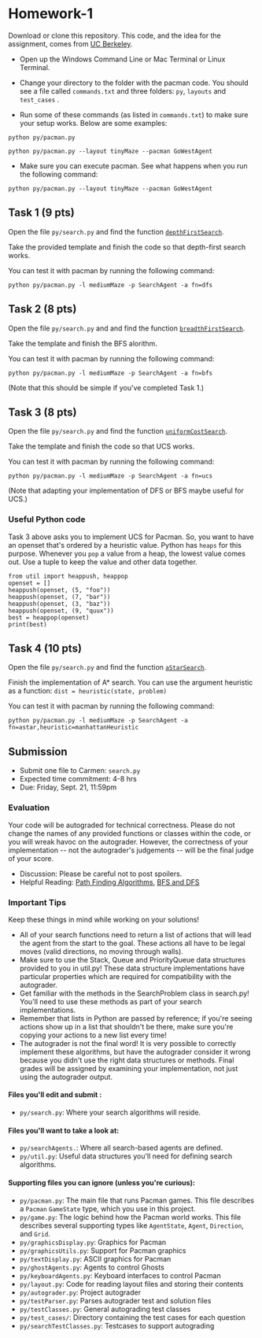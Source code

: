 # Homework-1

Download or clone this repository. This code, and the idea for the assignment, comes from [UC Berkeley](https://inst.eecs.berkeley.edu//~cs188/pacman/home.html).

* Open up the Windows Command Line or Mac Terminal or Linux Terminal.

* Change your directory to the folder with the pacman code. You should see a file called `commands.txt` and three folders: `py`, `layouts` and `test_cases` .

* Run some of these commands (as listed in `commands.txt`) to make sure your setup works. Below are some examples:

```
python py/pacman.py
```

```
python py/pacman.py --layout tinyMaze --pacman GoWestAgent
```

* Make sure you can execute pacman. See what happens when you run the following command:

```
python py/pacman.py --layout tinyMaze --pacman GoWestAgent
```

## Task 1 (9 pts)

Open the file `py/search.py` and find the function [`depthFirstSearch`](./py/search.py#L70). 

Take the provided template and finish the code so that depth-first search works. 

You can test it with pacman by running the following command: 

```
python py/pacman.py -l mediumMaze -p SearchAgent -a fn=dfs
```

## Task 2 (8 pts)

Open the file `py/search.py` and and find the function [`breadthFirstSearch`](./py/search.py#L90). 

Take the template and finish the BFS alorithm.  

You can test it with pacman by running the following command: 

```
python py/pacman.py -l mediumMaze -p SearchAgent -a fn=bfs
```

(Note that this should be simple if you've completed Task 1.)


## Task 3 (8 pts)

Open the file `py/search.py` and find the function  [`uniformCostSearch`](./py/search.py#L96). 

Take the template and finish the code so that UCS works. 

You can test it with pacman by running the following command: 

```
python py/pacman.py -l mediumMaze -p SearchAgent -a fn=ucs 
```

(Note that adapting your implementation of DFS or BFS maybe useful for UCS.)



### Useful Python code

Task 3 above asks you to implement UCS for Pacman. So, you want to have an openset that's ordered by a heuristic value. Python has `heaps` for this purpose. Whenever you `pop` a value from a heap, the lowest value comes out. Use a tuple to keep the value and other data together.

```
from util import heappush, heappop
openset = []
heappush(openset, (5, "foo"))
heappush(openset, (7, "bar"))
heappush(openset, (3, "baz"))
heappush(openset, (9, "quux"))
best = heappop(openset)
print(best)
```


## Task 4 (10 pts)

Open the file `py/search.py` and find the function  [`aStarSearch`](./py/search.py#L109). 

Finish the implementation of A* search. You can use the argument heuristic as a function: `dist = heuristic(state, problem)`

You can test it with pacman by running the following command: 

```
python py/pacman.py -l mediumMaze -p SearchAgent -a fn=astar,heuristic=manhattanHeuristic

```

## Submission

* Submit one file to Carmen: `search.py`
* Expected time commitment: 4-8 hrs
* Due: Friday, Sept. 21, 11:59pm


### Evaluation

Your code will be autograded for technical correctness. Please do not change the names of any provided functions or classes within the code, or you will wreak havoc on the autograder. However, the correctness of your implementation -- not the autograder's judgements -- will be the final judge of your score. 

* Discussion: Please be careful not to post spoilers.
* Helpful Reading: [Path Finding Algorithms](https://medium.com/omarelgabrys-blog/path-finding-algorithms-f65a8902eb40),  [BFS and DFS](https://eddmann.com/posts/depth-first-search-and-breadth-first-search-in-python/)


### Important Tips

Keep these things in mind while working on your solutions!
* All of your search functions need to return a list of actions that will lead the agent from the start to the goal. These actions all have to be legal moves (valid directions, no moving through walls).
* Make sure to use the Stack, Queue and PriorityQueue data structures provided to you in util.py! These data structure implementations have particular properties which are required for compatibility with the autograder.
* Get familiar with the methods in the SearchProblem class in search.py! You'll need to use these methods as part of your search implementations.
* Remember that lists in Python are passed by reference; if you're seeing actions show up in a list that shouldn't be there, make sure you're copying your actions to a new list every time!
* The autograder is not the final word! It is very possible to correctly implement these algorithms, but have the autograder consider it wrong because you didn't use the right data structures or methods. Final grades will be assigned by examining your implementation, not just using the autograder output.


####  Files you'll edit and submit :
* `py/search.py`: Where your search algorithms will reside.

#### Files you'll want to take a look at:
* `py/searchAgents.`: Where all search-based agents are defined.
* `py/util.py`: Useful data structures you'll need for defining search algorithms.

#### Supporting files you can ignore (unless you're curious):


* `py/pacman.py`: The main file that runs Pacman games. This file describes a `Pacman` `GameState` type, which you use in this project.
* `py/game.py`: The logic behind how the Pacman world works. This file describes several supporting types like `AgentState`, `Agent`, `Direction`, and `Grid`.
* `py/graphicsDisplay.py`: Graphics for Pacman
* `py/graphicsUtils.py`: Support for Pacman graphics
* `py/textDisplay.py`: ASCII graphics for Pacman
* `py/ghostAgents.py`: Agents to control Ghosts
* `py/keyboardAgents.py`: Keyboard interfaces to control Pacman
* `py/layout.py`: Code for reading layout files and storing their contents
* `py/autograder.py`: Project autograder
* `py/testParser.py`: Parses autograder test and solution files
* `py/testClasses.py`: General autograding test classes
* `py/test_cases/`: Directory containing the test cases for each question
* `py/searchTestClasses.py`: Testcases to support autograding



